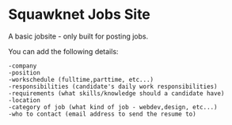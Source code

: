 Squawknet Jobs Site
===================

A basic jobsite - only built for posting jobs. 

You can add the following details:
	
	-company
	-position
	-workschedule (fulltime,parttime, etc...)
	-responsibilities (candidate's daily work responsibilities)
	-requirements (what skills/knowledge should a candidate have)
	-location
	-category of job (what kind of job - webdev,design, etc...)
	-who to contact (email address to send the resume to)
